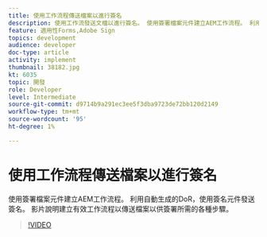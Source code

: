 ```yaml
---
title: 使用工作流程傳送檔案以進行簽名
description: 使用工作流發送文檔以進行簽名。 使用簽署檔案元件建立AEM工作流程。 利用自動生成的DoR，使用簽名元件發送簽名。 影片說明建立有效工作流程以傳送檔案以供簽署所需的各種步驟。
feature: 適用性Forms,Adobe Sign
topics: development
audience: developer
doc-type: article
activity: implement
thumbnail: 38182.jpg
kt: 6035
topic: 開發
role: Developer
level: Intermediate
source-git-commit: d9714b9a291ec3ee5f3dba9723de72bb120d2149
workflow-type: tm+mt
source-wordcount: '95'
ht-degree: 1%

---
```


# 使用工作流程傳送檔案以進行簽名

使用簽署檔案元件建立AEM工作流程。 利用自動生成的DoR，使用簽名元件發送簽名。
影片說明建立有效工作流程以傳送檔案以供簽署所需的各種步驟。

>[!VIDEO](https://video.tv.adobe.com/v/38182/?quality=9&learn=on)